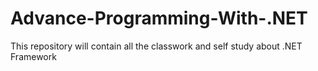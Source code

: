 # Advance-Programming-With-.NET
This repository will contain all the classwork and self study about .NET Framework
